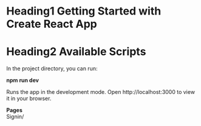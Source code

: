 # Heading1 Getting Started with Create React App  

# Heading2 Available Scripts  

In the project directory, you can run:

**npm run dev** <br>

Runs the app in the development mode.
Open http://localhost:3000 to view it in your browser.

**Pages**<br>
Signin/  

